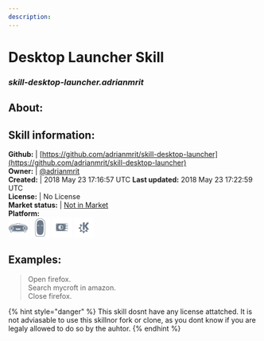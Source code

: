 ```yaml
--- 
description: 
---
```


# Desktop Launcher Skill  
### _skill-desktop-launcher.adrianmrit_  
## About:  


## Skill information:  
**Github:** | [https://github.com/adrianmrit/skill-desktop-launcher](https://github.com/adrianmrit/skill-desktop-launcher)  
**Owner:** | [@adrianmrit](https://github.com/adrianmrit)  
**Created:** | 2018 May 23 17:16:57 UTC  **Last updated:** 2018 May 23 17:22:59 UTC  
**License:** | No License  
**Market status:** | [Not in Market](https://market.mycroft.ai/skill/)  
**Platform:**  
 ![](../.gitbook/assets/mark-1-icon.png)  ![](../.gitbook/assets/mark-2-icon.png)  ![](../.gitbook/assets/picroft-icon.png)  ![](../.gitbook/assets/kde.png)   
## Examples:  
> Open firefox.  
> Search mycroft in amazon.  
> Close firefox.  
  
{% hint style="danger" %}
This skill dosnt have any license attatched. It is not adviasable to use this skillnor fork or clone, as you dont know if you are legaly allowed to do so by the auhtor.
{% endhint %}
